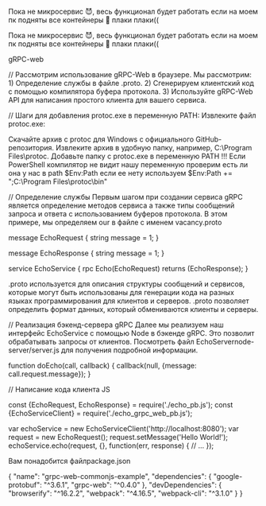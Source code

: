 Пока не микросервис 😈, весь функционал будет работать если на моем пк подняты все контейнеры 👿 плаки плаки((

Пока не микросервис 😈, весь функционал будет работать если на моем пк подняты все контейнеры 👿 плаки плаки((

gRPC-web


// Рассмотрим использование gRPC-Web в браузере.
Мы рассмотрим:
    1) Определение службы в файле .proto.
    2) Сгенерируем клиентский код с помощью компилятора буфера протокола.
    3) Используйте gRPC-Web API для написания простого клиента для вашего сервиса.


// Шаги для добавления protoc.exe в переменную PATH:
Извлеките файл protoc.exe:

Скачайте архив с protoc для Windows с официального GitHub-репозитория.
Извлеките архив в удобную папку, например, C:\Program Files\protoc.
Добавьте папку с protoc.exe в переменную PATH
!!! Если PowerShell компилятор не видит нашу переменную проверим есть ли она у нас в path $Env:Path если ее нету используем $Env:Path += ";C:\Program Files\protoc\bin"


// Определение службы
Первым шагом при создании сервиса gRPC является определение методов сервиса а также типы сообщений запроса и ответа с использованием буферов протокола. В этом примере, мы определяем our в файле с именем vacancy.proto

message EchoRequest {
    string message = 1;
}

message EchoResponse {
    string message = 1;
}

service EchoService {
    rpc Echo(EchoRequest) returns (EchoResponse);
}

.proto используется для описания структуры сообщений и сервисов, которые могут быть использованы для генерации кода на разных языках программирования для клиентов и серверов. .proto позволяет определить формат данных, который обмениваются клиенты и серверы.


// Реализация бэкенд-сервера gRPC
Далее мы реализуем наш интерфейс EchoService с помощью Node в бэкенде gRPC. Это позволит обрабатывать запросы от клиентов. Посмотреть файл EchoServernode-server/server.js для получения подробной информации.

function doEcho(call, callback) {
  callback(null, {message: call.request.message});
}


// Написание кода клиента JS 

const {EchoRequest, EchoResponse} = require('./echo_pb.js');
const {EchoServiceClient} = require('./echo_grpc_web_pb.js');

var echoService = new EchoServiceClient('http://localhost:8080');
var request = new EchoRequest();
request.setMessage('Hello World!');
echoService.echo(request, {}, function(err, response) {
  // ...
});


Вам понадобится файлpackage.json

{
    "name": "grpc-web-commonjs-example",
    "dependencies": {
        "google-protobuf": "^3.6.1",
        "grpc-web": "^0.4.0"
    },
    "devDependencies": {
        "browserify": "^16.2.2",
        "webpack": "^4.16.5",
        "webpack-cli": "^3.1.0"
    }
}
